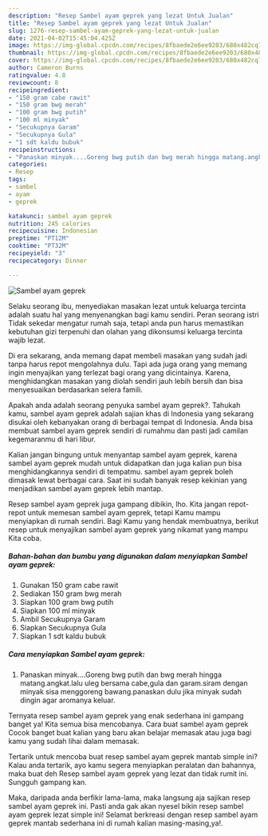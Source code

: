 ```yaml
---
description: "Resep Sambel ayam geprek yang lezat Untuk Jualan"
title: "Resep Sambel ayam geprek yang lezat Untuk Jualan"
slug: 1276-resep-sambel-ayam-geprek-yang-lezat-untuk-jualan
date: 2021-04-02T15:45:04.425Z
image: https://img-global.cpcdn.com/recipes/8fbaede2e6ee9203/680x482cq70/sambel-ayam-geprek-foto-resep-utama.jpg
thumbnail: https://img-global.cpcdn.com/recipes/8fbaede2e6ee9203/680x482cq70/sambel-ayam-geprek-foto-resep-utama.jpg
cover: https://img-global.cpcdn.com/recipes/8fbaede2e6ee9203/680x482cq70/sambel-ayam-geprek-foto-resep-utama.jpg
author: Cameron Burns
ratingvalue: 4.8
reviewcount: 8
recipeingredient:
- "150 gram cabe rawit"
- "150 gram bwg merah"
- "100 gram bwg putih"
- "100 ml minyak"
- "Secukupnya Garam"
- "Secukupnya Gula"
- "1 sdt kaldu bubuk"
recipeinstructions:
- "Panaskan minyak....Goreng bwg putih dan bwg merah hingga matang.angkat.lalu uleg bersama cabe,gula dan garam.siram dengan minyak sisa menggoreng bawang.panaskan dulu jika minyak sudah dingin agar aromanya keluar."
categories:
- Resep
tags:
- sambel
- ayam
- geprek

katakunci: sambel ayam geprek 
nutrition: 245 calories
recipecuisine: Indonesian
preptime: "PT12M"
cooktime: "PT32M"
recipeyield: "3"
recipecategory: Dinner

---
```



![Sambel ayam geprek](https://img-global.cpcdn.com/recipes/8fbaede2e6ee9203/680x482cq70/sambel-ayam-geprek-foto-resep-utama.jpg)

Selaku seorang ibu, menyediakan masakan lezat untuk keluarga tercinta adalah suatu hal yang menyenangkan bagi kamu sendiri. Peran seorang istri Tidak sekedar mengatur rumah saja, tetapi anda pun harus memastikan kebutuhan gizi terpenuhi dan olahan yang dikonsumsi keluarga tercinta wajib lezat.

Di era  sekarang, anda memang dapat membeli masakan yang sudah jadi tanpa harus repot mengolahnya dulu. Tapi ada juga orang yang memang ingin menyajikan yang terlezat bagi orang yang dicintainya. Karena, menghidangkan masakan yang diolah sendiri jauh lebih bersih dan bisa menyesuaikan berdasarkan selera famili. 



Apakah anda adalah seorang penyuka sambel ayam geprek?. Tahukah kamu, sambel ayam geprek adalah sajian khas di Indonesia yang sekarang disukai oleh kebanyakan orang di berbagai tempat di Indonesia. Anda bisa membuat sambel ayam geprek sendiri di rumahmu dan pasti jadi camilan kegemaranmu di hari libur.

Kalian jangan bingung untuk menyantap sambel ayam geprek, karena sambel ayam geprek mudah untuk didapatkan dan juga kalian pun bisa menghidangkannya sendiri di tempatmu. sambel ayam geprek boleh dimasak lewat berbagai cara. Saat ini sudah banyak resep kekinian yang menjadikan sambel ayam geprek lebih mantap.

Resep sambel ayam geprek juga gampang dibikin, lho. Kita jangan repot-repot untuk memesan sambel ayam geprek, tetapi Kamu mampu menyiapkan di rumah sendiri. Bagi Kamu yang hendak membuatnya, berikut resep untuk menyajikan sambel ayam geprek yang nikamat yang mampu Kita coba.

<!--inarticleads1-->

##### Bahan-bahan dan bumbu yang digunakan dalam menyiapkan Sambel ayam geprek:

1. Gunakan 150 gram cabe rawit
1. Sediakan 150 gram bwg merah
1. Siapkan 100 gram bwg putih
1. Siapkan 100 ml minyak
1. Ambil Secukupnya Garam
1. Siapkan Secukupnya Gula
1. Siapkan 1 sdt kaldu bubuk




<!--inarticleads2-->

##### Cara menyiapkan Sambel ayam geprek:

1. Panaskan minyak....Goreng bwg putih dan bwg merah hingga matang.angkat.lalu uleg bersama cabe,gula dan garam.siram dengan minyak sisa menggoreng bawang.panaskan dulu jika minyak sudah dingin agar aromanya keluar.




Ternyata resep sambel ayam geprek yang enak sederhana ini gampang banget ya! Kita semua bisa mencobanya. Cara buat sambel ayam geprek Cocok banget buat kalian yang baru akan belajar memasak atau juga bagi kamu yang sudah lihai dalam memasak.

Tertarik untuk mencoba buat resep sambel ayam geprek mantab simple ini? Kalau anda tertarik, ayo kamu segera menyiapkan peralatan dan bahannya, maka buat deh Resep sambel ayam geprek yang lezat dan tidak rumit ini. Sungguh gampang kan. 

Maka, daripada anda berfikir lama-lama, maka langsung aja sajikan resep sambel ayam geprek ini. Pasti anda gak akan nyesel bikin resep sambel ayam geprek lezat simple ini! Selamat berkreasi dengan resep sambel ayam geprek mantab sederhana ini di rumah kalian masing-masing,ya!.

